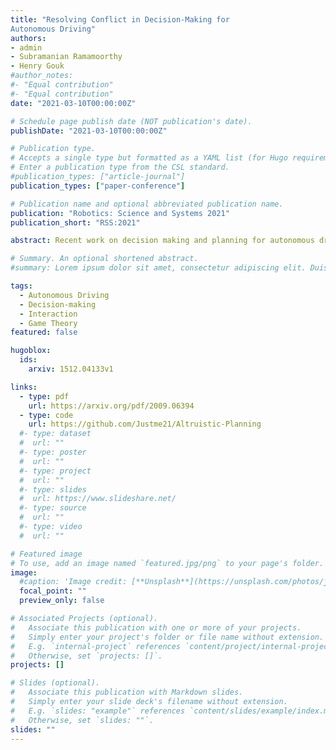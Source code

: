 ```yaml
---
title: "Resolving Conflict in Decision-Making for
Autonomous Driving"
authors:
- admin
- Subramanian Ramamoorthy
- Henry Gouk
#author_notes:
#- "Equal contribution"
#- "Equal contribution"
date: "2021-03-10T00:00:00Z"

# Schedule page publish date (NOT publication's date).
publishDate: "2021-03-10T00:00:00Z"

# Publication type.
# Accepts a single type but formatted as a YAML list (for Hugo requirements).
# Enter a publication type from the CSL standard.
#publication_types: ["article-journal"]
publication_types: ["paper-conference"]

# Publication name and optional abbreviated publication name.
publication: "Robotics: Science and Systems 2021"
publication_short: "RSS:2021"

abstract: Recent work on decision making and planning for autonomous driving has made use of game theoretic methods to model interaction between agents. We demonstrate that methods based on the Stackelberg game formulation of this problem are susceptible to an issue that we refer to as conflict. Our results show that when conflict occurs, it causes sub-optimal and potentially dangerous behaviour. In response, we develop a theoretical framework for analysing the extent to which such methods are impacted by conflict, and apply this framework to several existing approaches modelling interaction between agents. Moreover, we propose Augmented Altruism, a novel approach to modelling interaction between players in a Stackelberg game, and show that it is less prone to conflict than previous techniques. Finally, we investigate the behavioural assumptions that underpin our approach by performing experiments with human participants. The results show that our model explains human decision-making better than existing game-theoretic models of interactive driving.

# Summary. An optional shortened abstract.
#summary: Lorem ipsum dolor sit amet, consectetur adipiscing elit. Duis posuere tellus ac convallis placerat. Proin tincidunt magna sed ex sollicitudin condimentum.

tags:
  - Autonomous Driving
  - Decision-making
  - Interaction
  - Game Theory
featured: false

hugoblox:
  ids:
    arxiv: 1512.04133v1

links:
  - type: pdf
    url: https://arxiv.org/pdf/2009.06394
  - type: code
    url: https://github.com/Justme21/Altruistic-Planning
  #- type: dataset
  #  url: ""
  #- type: poster
  #  url: ""
  #- type: project
  #  url: ""
  #- type: slides
  #  url: https://www.slideshare.net/
  #- type: source
  #  url: ""
  #- type: video
  #  url: ""

# Featured image
# To use, add an image named `featured.jpg/png` to your page's folder. 
image:
  #caption: 'Image credit: [**Unsplash**](https://unsplash.com/photos/jdD8gXaTZsc)'
  focal_point: ""
  preview_only: false

# Associated Projects (optional).
#   Associate this publication with one or more of your projects.
#   Simply enter your project's folder or file name without extension.
#   E.g. `internal-project` references `content/project/internal-project/index.md`.
#   Otherwise, set `projects: []`.
projects: []

# Slides (optional).
#   Associate this publication with Markdown slides.
#   Simply enter your slide deck's filename without extension.
#   E.g. `slides: "example"` references `content/slides/example/index.md`.
#   Otherwise, set `slides: ""`.
slides: ""
---
```


<!-- > [!NOTE]
> Click the *Cite* button above to demo the feature to enable visitors to import publication metadata into their reference management software.

> [!NOTE]
> Create your slides in Markdown - click the *Slides* button to check out the example.

Add the publication's **full text** or **supplementary notes** here. You can use rich formatting such as including [code, math, and images](https://docs.hugoblox.com/content/writing-markdown-latex/). -->
